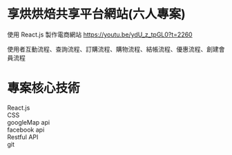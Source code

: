 # 享烘烘焙共享平台網站(六人專案)

使用 React.js 製作電商網站 https://youtu.be/ydU_z_tpGL0?t=2260

使用者互動流程、查詢流程、訂購流程、購物流程、結帳流程、優惠流程、創建會員流程

# 專案核心技術
React.js</br>
CSS</br>
googleMap api</br>
facebook api</br>
Restful API</br>
git
